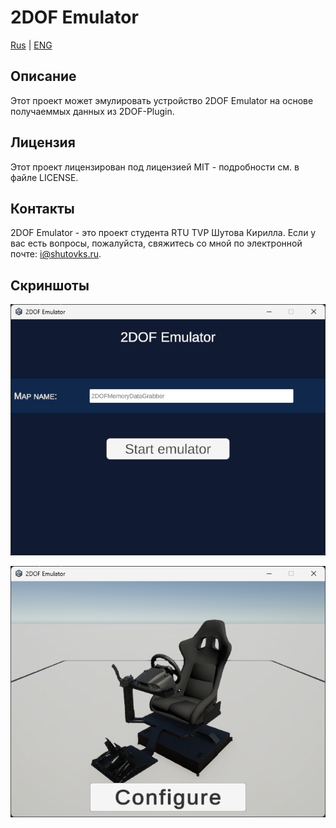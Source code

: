 # 2DOF Emulator

[Rus](README.md) | [ENG](README_ENG.md)

## Описание

Этот проект может эмулировать устройство 2DOF Emulator на основе получаеммых данных из 2DOF-Plugin.

## Лицензия

Этот проект лицензирован под лицензией MIT - подробности см. в файле LICENSE.

## Контакты

2DOF Emulator - это проект студента RTU TVP Шутова Кирилла. Если у вас есть вопросы, пожалуйста, свяжитесь со мной по электронной почте: i@shutovks.ru.

## Скриншоты

![Окно настроек](resources/images/image_1.png)

![Окно эмулятора](resources/images/image_2.png)
